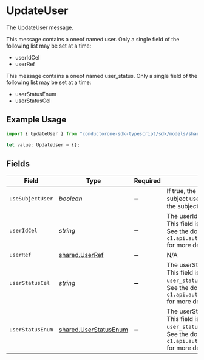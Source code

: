 # UpdateUser

The UpdateUser message.

This message contains a oneof named user. Only a single field of the following list may be set at a time:
  - userIdCel
  - userRef


This message contains a oneof named user_status. Only a single field of the following list may be set at a time:
  - userStatusEnum
  - userStatusCel


## Example Usage

```typescript
import { UpdateUser } from "conductorone-sdk-typescript/sdk/models/shared";

let value: UpdateUser = {};
```

## Fields

| Field                                                                                                                                                   | Type                                                                                                                                                    | Required                                                                                                                                                | Description                                                                                                                                             |
| ------------------------------------------------------------------------------------------------------------------------------------------------------- | ------------------------------------------------------------------------------------------------------------------------------------------------------- | ------------------------------------------------------------------------------------------------------------------------------------------------------- | ------------------------------------------------------------------------------------------------------------------------------------------------------- |
| `useSubjectUser`                                                                                                                                        | *boolean*                                                                                                                                               | :heavy_minus_sign:                                                                                                                                      | If true, the step will use the subject user of the automation as the subject.                                                                           |
| `userIdCel`                                                                                                                                             | *string*                                                                                                                                                | :heavy_minus_sign:                                                                                                                                      | The userIdCel field.<br/>This field is part of the `user` oneof.<br/>See the documentation for `c1.api.automations.v1.UpdateUser` for more details.     |
| `userRef`                                                                                                                                               | [shared.UserRef](../../../sdk/models/shared/userref.md)                                                                                                 | :heavy_minus_sign:                                                                                                                                      | N/A                                                                                                                                                     |
| `userStatusCel`                                                                                                                                         | *string*                                                                                                                                                | :heavy_minus_sign:                                                                                                                                      | The userStatusCel field.<br/>This field is part of the `user_status` oneof.<br/>See the documentation for `c1.api.automations.v1.UpdateUser` for more details. |
| `userStatusEnum`                                                                                                                                        | [shared.UserStatusEnum](../../../sdk/models/shared/userstatusenum.md)                                                                                   | :heavy_minus_sign:                                                                                                                                      | The userStatusEnum field.<br/>This field is part of the `user_status` oneof.<br/>See the documentation for `c1.api.automations.v1.UpdateUser` for more details. |